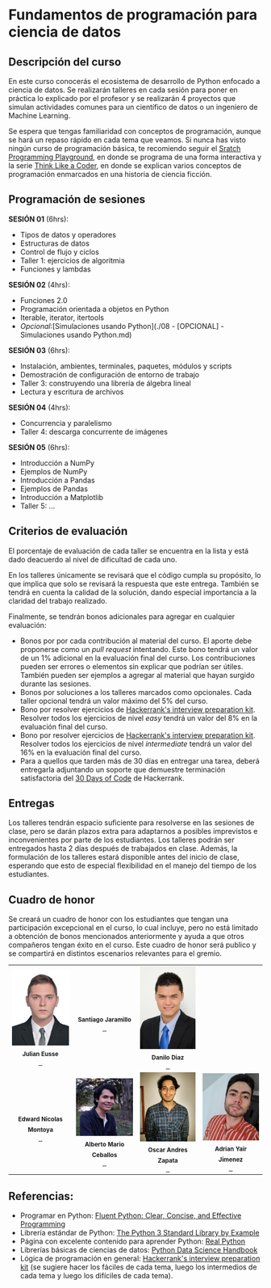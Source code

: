 # Fundamentos de programación para ciencia de datos

## Descripción del curso

En este curso conocerás el ecosistema de desarrollo de Python enfocado a ciencia de datos. Se realizarán talleres en cada sesión para poner en práctica lo explicado por el profesor y se realizarán 4 proyectos que simulan actividades comunes para un científico de datos o un ingeniero de Machine Learning.

Se espera que tengas familiaridad con conceptos de programación, aunque se hará un repaso rápido en cada tema que veamos. Si nunca has visto ningún curso de programación básica, te recomiendo seguir el [Sratch Programming Playground](https://inventwithscratch.com/book/), en donde se programa de una forma interactiva y la serie [Think Like a Coder](https://www.youtube.com/playlist?list=PLJicmE8fK0EgogMqDYMgcADT1j5b911or), en donde se explican varios conceptos de programación enmarcados en una historia de ciencia ficción. 

## Programación de sesiones

**SESIÓN 01** (6hrs):
  - Tipos de datos y operadores
  - Estructuras de datos
  - Control de flujo y ciclos
  - Taller 1: ejercicios de algoritmia
  - Funciones y lambdas

**SESIÓN 02** (4hrs):
  - Funciones 2.0
  - Programación orientada a objetos en Python
  - Iterable, iterator, itertools
  - *Opcional*:[Simulaciones usando Python](./08 - [OPCIONAL] - Simulaciones usando Python.md) 
  
**SESIÓN 03** (6hrs):
  - Instalación, ambientes, terminales, paquetes, módulos y scripts
  - Demostración de configuración de entorno de trabajo
  - Taller 3: construyendo una librería de álgebra lineal 
  - Lectura y escritura de archivos
  
**SESIÓN 04** (4hrs):
  - Concurrencia y paralelismo
  - Taller 4: descarga concurrente de imágenes
  
**SESIÓN 05** (6hrs):
  - Introducción a NumPy
  - Ejemplos de NumPy
  - Introducción a Pandas
  - Ejemplos de Pandas
  - Introducción a Matplotlib
  - Taller 5: ...

## Criterios de evaluación

El porcentaje de evaluación de cada taller se encuentra en la lista y está dado deacuerdo al nivel de dificultad de cada uno. 

En los talleres únicamente se revisará que el código cumpla su propósito, lo que implica que solo se revisará la respuesta que este entrega. También se tendrá en cuenta la calidad de la solución, dando especial importancia a la claridad del trabajo realizado.

Finalmente, se tendrán bonos adicionales para agregar en cualquier evaluación:

- Bonos por por cada contribución al material del curso. El aporte debe proponerse como un *pull request* intentando. Este bono tendrá un valor de un 1% adicional en la evaluación final del curso. Los contribuciones pueden ser errores o elementos sin explicar que podrían ser útiles. También pueden ser ejemplos a agregar al material que hayan surgido durante las sesiones.
- Bonos por soluciones a los talleres marcados como opcionales. Cada taller opcional tendrá un valor máximo del 5% del curso. 
- Bono por resolver ejercicios de [Hackerrank's interview preparation kit](https://www.hackerrank.com/interview/interview-preparation-kit). Resolver todos los ejercicios de nivel *easy* tendrá un valor del 8% en la evaluación final del curso.
- Bono por resolver ejercicios de [Hackerrank's interview preparation kit](https://www.hackerrank.com/interview/interview-preparation-kit). Resolver todos los ejercicios de nivel *intermediate*  tendrá un valor del 16% en la evaluación final del curso.
- Para a quellos que tarden más de 30 días en entregar una tarea, deberá entregarla adjuntando un soporte que demuestre terminación satisfactoria del [30 Days of Code](https://www.hackerrank.com/domains/tutorials/30-days-of-code) de Hackerrank.

## Entregas

Los talleres tendrán espacio suficiente para resolverse en las sesiones de clase, pero se darán plazos extra para adaptarnos a posibles imprevistos e inconvenientes por parte de los estudiantes. Los talleres podrán ser entregados hasta 2 días después de trabajados en clase. Además, la formulación de los talleres estará disponible antes del inicio de clase, esperando que esto de especial flexibilidad en el manejo del tiempo de los estudiantes.

## Cuadro de honor

Se creará un cuadro de honor con los estudiantes que tengan una participación excepcional en el curso, lo cual incluye, pero no está limitado a obtención de bonos mencionados anteriormente y ayuda a que otros compañeros tengan éxito en el curso. Este cuadro de honor será publico y se compartirá en distintos escenarios relevantes para el gremio.


<table>
  <tr>
    <td align="center"><img src="images/foto.jpg" width="150px;" alt=""/><br />
    <sub><b>Julian Eusse</b></sub></a><br />
    <a href="https://github.com/jeussej"><img src="https://www.iconsdb.com/icons/preview/icon-sets/web-2-blue-2/github-6-xxl.png" width="25px;" alt="" >
    <a href="https://www.linkedin.com/in/julian-andres-eusse-jaramillo-104547165/"><img src="http://files.softicons.com/download/social-media-icons/free-social-media-icons-by-uiconstock/png/256x256/Linkedin-Icon.png" width="25px;" alt="" >
    <a href="jeussej@gmail.com"><img src="https://yakimaymca.org/wp-content/uploads/2017/08/Mail-letter-icon-blue-300x300.png" width="25px;" alt="" >
    </td>
    <td align="center"><img src="images/72226583_10217324853005911_2627347781202739200_o - Santiago Jaramillo González.jpg" width="150px;" alt=""/><br />
    <sub><b>Santiago Jaramillo</b></sub></a><br />
    <a href="https://github.com/santyjara"><img src="https://www.iconsdb.com/icons/preview/icon-sets/web-2-blue-2/github-6-xxl.png" width="25px;" alt="" >
    <a href="https://www.linkedin.com/in/santiago-jaramillo-gonzalez/"><img src="http://files.softicons.com/download/social-media-icons/free-social-media-icons-by-uiconstock/png/256x256/Linkedin-Icon.png" width="25px;" alt="" >
    <a href="san_jara@outlook.com"><img src="https://yakimaymca.org/wp-content/uploads/2017/08/Mail-letter-icon-blue-300x300.png" width="25px;" alt="" >
    </td>
    <td align="center"><img src="images/Foto_perfil - danilo diaz.jpg" width="150px;" alt=""/><br />
    <sub><b>Danilo Diaz</b></sub></a><br />
    <a href="https://github.com/NILodio"><img src="https://www.iconsdb.com/icons/preview/icon-sets/web-2-blue-2/github-6-xxl.png" width="25px;" alt="" >
    <a href="https://www.linkedin.com/in/danilo-diaz/"><img src="http://files.softicons.com/download/social-media-icons/free-social-media-icons-by-uiconstock/png/256x256/Linkedin-Icon.png" width="25px;" alt="" >
    <a href="ddiazva13@gmail.com"><img src="https://yakimaymca.org/wp-content/uploads/2017/08/Mail-letter-icon-blue-300x300.png" width="25px;" alt="" >
    </tr>
  <tr>  
  <td align="center"><img src="images/download - Desarrollo 2 Gestión Informatica Universidad de Antioquia.png" width="150px;" alt=""/><br />
    <sub><b>Edward Nicolas Montoya</b></sub></a><br />
    <a href="https://github.com/nicolasmontoya"><img src="https://www.iconsdb.com/icons/preview/icon-sets/web-2-blue-2/github-6-xxl.png" width="25px;" alt="" >
    <a href="https://www.linkedin.com/in/nicolas-montoya/"><img src="http://files.softicons.com/download/social-media-icons/free-social-media-icons-by-uiconstock/png/256x256/Linkedin-Icon.png" width="25px;" alt="" >
    <a href="edward.montoya@udea.edu.co"><img src="https://yakimaymca.org/wp-content/uploads/2017/08/Mail-letter-icon-blue-300x300.png" width="25px;" alt="" >
    </td>
     <td align="center"><img src="images/AlbertoCeballos - Alberto Mario Ceballos Arroyo.jpg" width="150px;" alt=""/><br />
    <sub><b>Alberto Mario Ceballos</b></sub></a><br />
    <a href="https://github.com/alceballosa"><img src="https://www.iconsdb.com/icons/preview/icon-sets/web-2-blue-2/github-6-xxl.png" width="25px;" alt="" >
    <a href="https://www.linkedin.com/in/alberto-mario-ceballos-arroyo-68120913a/"><img src="http://files.softicons.com/download/social-media-icons/free-social-media-icons-by-uiconstock/png/256x256/Linkedin-Icon.png" width="25px;" alt="" >
    <a href="albertom.ceballos@udea.edu.co"><img src="https://yakimaymca.org/wp-content/uploads/2017/08/Mail-letter-icon-blue-300x300.png" width="25px;" alt="" >
    </td>
    <td align="center"><img src="images/c02a26e8-bd23-4c66-8f70-3e9b91707fe5 - ÓSCAR ANDRÉS ZAPATA RIVERA.jpg" width="150px;" alt=""/><br />
    <sub><b>Oscar Andres Zapata</b></sub></a><br />
    <a href="https://github.com/andreszr"><img src="https://www.iconsdb.com/icons/preview/icon-sets/web-2-blue-2/github-6-xxl.png" width="25px;" alt="" >
    <a href="https://www.linkedin.com/in/oscar-zapata/"><img src="http://files.softicons.com/download/social-media-icons/free-social-media-icons-by-uiconstock/png/256x256/Linkedin-Icon.png" width="25px;" alt="" >
    <a href="oandreszr@gmail.com"><img src="https://yakimaymca.org/wp-content/uploads/2017/08/Mail-letter-icon-blue-300x300.png" width="25px;" alt="" >
    </td>
    <td align="center"><img src="images/IMG_20200531_132026 - copia - Adrian Jimenez.jpg" width="150px;" alt=""/><br />
    <sub><b>Adrian Yair Jimenez</b></sub></a><br />
    <a href="https://github.com/adrianx30"><img src="https://www.iconsdb.com/icons/preview/icon-sets/web-2-blue-2/github-6-xxl.png" width="25px;" alt="" >
    <a href="https://www.linkedin.com/in/ajimenezc30/"><img src="http://files.softicons.com/download/social-media-icons/free-social-media-icons-by-uiconstock/png/256x256/Linkedin-Icon.png" width="25px;" alt="" >
    <a href="adrianx30@gmail.com"><img src="https://yakimaymca.org/wp-content/uploads/2017/08/Mail-letter-icon-blue-300x300.png" width="25px;" alt="" >
    </td>
    </tr>   
</table>




## Referencias:
- Programar en Python: [Fluent Python: Clear, Concise, and Effective Programming](https://www.amazon.com/Fluent-Python-Concise-Effective-Programming/dp/1491946008/ref=pd_bxgy_img_3/139-6103944-8306009?_encoding=UTF8&pd_rd_i=1491946008&pd_rd_r=68fa3836-cfa5-48e7-a573-dc837d1faf10&pd_rd_w=ajpng&pd_rd_wg=jljLn&pf_rd_p=4e3f7fc3-00c8-46a6-a4db-8457e6319578&pf_rd_r=B3EBWN4RVD9V4CM8EF88&psc=1&refRID=B3EBWN4RVD9V4CM8EF88)
- Librería estándar de Python: [The Python 3 Standard Library by Example](https://www.amazon.com/Python-Standard-Library-Example-Developers/dp/0134291050/ref=pd_lpo_14_t_0/139-6103944-8306009?_encoding=UTF8&pd_rd_i=0134291050&pd_rd_r=aa5b71e8-17d2-487e-994f-ed88e19ceb0c&pd_rd_w=9p0cS&pd_rd_wg=y2QUS&pf_rd_p=7b36d496-f366-4631-94d3-61b87b52511b&pf_rd_r=WVDQSM5SPV06PXS4ZJY2&psc=1&refRID=WVDQSM5SPV06PXS4ZJY2)
- Página con excelente contenido para aprender Python: [Real Python](https://realpython.com/)
- Librerías básicas de ciencias de datos: [Python Data Science Handbook](https://jakevdp.github.io/PythonDataScienceHandbook/)
- Lógica de programación en general: [Hackerrank's interview preparation kit](https://www.hackerrank.com/interview/interview-preparation-kit) (se sugiere hacer los fáciles de cada tema, luego los intermedios de cada tema y luego los difíciles de cada tema). 
